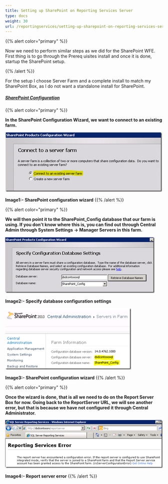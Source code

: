 ```yaml
---
title: Setting up SharePoint on Reporting Services Server
type: docs
weight: 30
url: /reportingservices/setting-up-sharepoint-on-reporting-services-server/
---
```


{{% alert color="primary" %}} 

Now we need to perform similar steps as we did for the SharePoint WFE. First thing is to go through the Prereq uisites install and once it is done, startup the SharePoint setup.

{{% /alert %}} 

For the setup I choose Server Farm and a complete install to match my SharePoint Box, as I do not want a standalone install for SharePoint.

##### <ins>**SharePoint Configuration**
{{% alert color="primary" %}} 

**In the SharePoint Configuration Wizard, we want to connect to an existing farm.** 

![todo:image_alt_text](setting-up-sharepoint-on-reporting-services-server_1.png) 

**Image1:- SharePoint configuration wizard** 
{{% /alert %}} 

{{% alert color="primary" %}} 

**We will then point it to the SharePoint_Config database that our farm is using. If you don't know where this is, you can find out through Central Admin through System Settings -> Manager Servers in this farm.** 

![todo:image_alt_text](setting-up-sharepoint-on-reporting-services-server_2.png) 

**Image2:- Specify database configuration settings** 

![todo:image_alt_text](setting-up-sharepoint-on-reporting-services-server_3.png) 

**Image3:- SharePoint configuration wizard**
{{% /alert %}} 

{{% alert color="primary" %}} 

**Once the wizard is done, that is all we need to do on the Report Server Box for now. Going back to the ReportServer URL, we will see another error, but that is because we have not configured it through Central Administrator.** 

![todo:image_alt_text](setting-up-sharepoint-on-reporting-services-server_4.png)

**Image4:- Report server error**
{{% /alert %}} 

